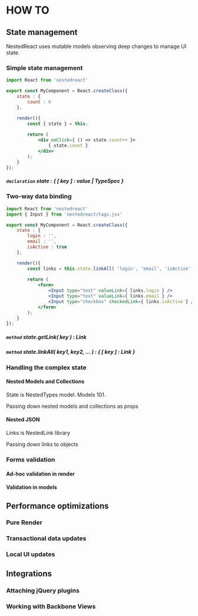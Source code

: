 # HOW TO

## State management

NestedReact uses mutable models observing deep changes to manage UI state. 

### Simple state management

```jsx
import React from 'nestedreact'

export const MyComponent = React.createClass({
	state : {
		count : 0
	},

	render(){
	    const { state } = this;
		
		return (
			<div onClick={ () => state.count++ }>
				{ state.count }
			</div>
		);
	}
});
```

##### `declaration` state : { [ key ] : value | TypeSpec }

### Two-way data binding

```jsx
import React from 'nestedreact'
import { Input } from 'nestedreact/tags.jsx'

export const MyComponent = React.createClass({
	state : {
		login : '',
		email : '',
		isActive : true
	},

	render(){
	    const links = this.state.linkAll( 'login', 'email', 'isActive' );
		
		return (
			<form>
				<Input type="text" valueLink={ links.login } />
				<Input type="text" valueLink={ links.email } />
				<Input type="checkbox" checkedLink={ links.isActive } />
			</form>
		);
	}
});
```

#####  `method` state.getLink( key ) : Link

#####  `method` state.linkAll( key1, key2, ... ) : { [ key ] : Link }

### Handling the complex state

#### Nested Models and Collections

State is NestedTypes model. Models 101.

Passing down nested models and collections as props 

#### Nested JSON

Links is NestedLink library

Passing down links to objects

### Forms validation

#### Ad-hoc validation in render

#### Validation in models

## Performance optimizations

### Pure Render

### Transactional data updates

### Local UI updates

## Integrations

### Attaching jQuery plugins

### Working with Backbone Views